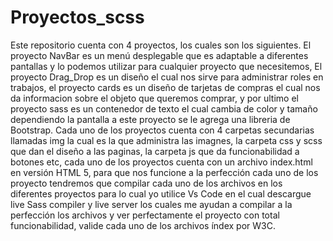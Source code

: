 # Proyectos_scss
Este repositorio cuenta con 4 proyectos, los cuales son los siguientes. El proyecto NavBar es un menú desplegable que es adaptable a diferentes pantallas y lo podemos utilizar para cualquier proyecto que necesitemos, El proyecto Drag_Drop es un diseño el cual nos sirve para administrar roles en trabajos, el proyecto cards es un diseño de tarjetas de compras el cual nos da informacion sobre el objeto que queremos comprar, y por ultimo el proyecto sass es un contenedor de texto el cual cambia de color y tamaño dependiendo la pantalla a este proyecto se le agrega una libreria de Bootstrap. Cada uno de los proyectos cuenta con 4 carpetas secundarias llamadas img la cual es la que administra las imagnes, la carpeta css y scss que dan el diseño a las paginas, la carpeta js que da funcionabilidad a botones etc, cada uno de los proyectos cuenta con un archivo index.html en versión HTML 5, para que nos funcione a la perfección cada uno de los proyecto tendremos que compilar cada uno de los archivos en los diferentes proyectos para lo cual yo utilice Vs Code en el cual descargue live Sass compiler y live server los cuales me ayudan a compilar a la perfección los archivos y ver perfectamente el proyecto con total funcionabilidad, valide cada uno de los archivos índex por W3C.
